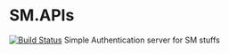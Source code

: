 # SM.APIs
[![Build Status](https://travis-ci.com/longthan01/SM.APIs.svg?branch=master)](https://travis-ci.com/longthan01/SM.APIs)
Simple Authentication server for SM stuffs
